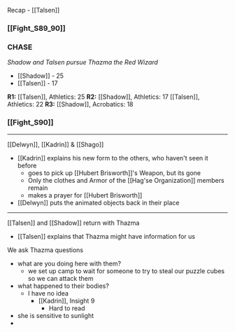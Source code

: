 Recap - [[Talsen]]

### [[Fight_S89_90]]
### CHASE
_Shadow and Talsen pursue Thazma the Red Wizard_
- [[Shadow]] - 25
- [[Talsen]] - 17

**R1:**
[[Talsen]], Athletics: 25
**R2:**
[[Shadow]], Athletics: 17
[[Talsen]], Athletics: 22
**R3:**
[[Shadow]], Acrobatics: 18
### [[Fight_S90]]

---
[[Delwyn]], [[Kadrin]] & [[Shago]]
- [[Kadrin]] explains his new form to the others, who haven't seen it before
	- goes to pick up [[Hubert Brisworth]]'s Weapon, but its gone
	- Only the clothes and Armor of the [[Hag'se Organization]] members remain
	- makes a prayer for [[Hubert Brisworth]]
- [[Delwyn]] puts the animated objects back in their place

---
[[Talsen]] and [[Shadow]] return with Thazma
- [[Talsen]] explains that Thazma might have information for us

We ask Thazma questions
- what are you doing here with them?
	- we set up camp to wait for someone to try to steal our puzzle cubes so we can attack them
- what happened to their bodies?
	- I have no idea
		- [[Kadrin]], Insight 9
			- Hard to read
- she is sensitive to sunlight
- 
